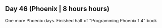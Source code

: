 ## Day 46 (Phoenix | 8 hours hours)

One more Phoenix days.
Finished half of "Programming Phoenix 1.4" book

